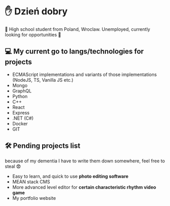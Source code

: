 
# ✋ Dzień dobry  
💼 High school student from Poland, Wroclaw. 
Unemployed, currently looking for opportunities 👀

## 💻 My current go to langs/technologies for projects 
-	ECMAScript implementations and variants of those implementations (NodeJS, TS, Vanilla JS etc.) 
-	Mongo 
-	GraphQL
-	Python 
-	C++ 
-	React
-	Express
-	.NET (C#)
-	Docker
-	GIT


## 🛠 Pending projects list 
because of my dementia I have to write them down somewhere, feel free to steal 😨
- Easy to learn, and quick to use **photo editing software**
- MEAN stack CMS
- More advanced level editor for **certain characteristic rhythm video game**
- My portfolio website
